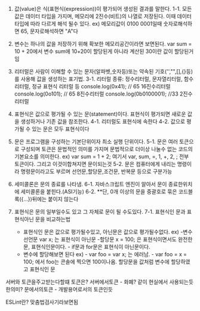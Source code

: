 1. 값(value)은 식(표현식(expression))이 평가되어 생성된 결과를 말한다.
  1-1. 모든 값은 데이터 타입을 가지며, 메모리에 2진수(비트)의 나열로 저장된다. 이때 데이터 타입에 따라 다르게 해석 될수 있다.
    ex) 메모리값이 0100 0001일때 숫자로해석하면 65, 문자로해석하면 "A"다

2. 변수는 하나의 값을 저장하기 위해 확보한 메모리공간이라면 보면된다.
  var sum = 10 + 20에서 변수 sum에 10+20이 할당된게 아니라 계산된 30이란 값이 할당된거임

3. 리터럴은 사람이 이해할 수 있는 문자(알파벳,숫자등)또는 약속된 기호('',"",[],{}등)를 사용해 값을 생성하는 표기법.
  3-1. 리터럴 종류: 정수리터럴, 문자열리터럴, 함수 리터럴, 정규 표현식 리터럴 등
    console.log(0x41); // 65 16진수리터럴
    console.log(0o101); // 65 8진수리터럴
    console.log(0b0100001); //33 2진수리터럴

4. 표현식은 값으로 평가될 수 있는 문(statement)이다. 표현식이 평가되면 새로운 값을 생성하거나 기존 값을 참조한다.
  4-1. 리터럴도 표현식에 속한다
  4-2. 값으로 평가될 수 있는 문은 모두 표현식이다

5. 문은 프로그램을 구성하는 기본단위이자 최소 실행 단위이다.
  5-1. 문은 여러 토큰으로 구성되며 토큰은 문법적인 의미를 가지며 문법적으로 더이상 나눌수 없는 코드의 기본요소를 의미한다.
    ex) var sum = 1 + 2; 여기서 var, sum, =, 1, +, 2, ; 전부 토큰이다. 그리고 이것이합쳐지면 문이되는것
  5-2. 문은 컴퓨터에게 내리는 명령이라 명령문이라고도 부르며 선언문,할당문,조건문, 반복문 등으로 구분가능

6. 세미콜론은 문의 종료를 나타냄.
  6-1. 자바스크립트 엔진이 알아서 문이 종료한위치에 세미콜론을 붙힌다.(ASI기능)
  6-2. **단, 0개 이상의 문을 중괄호로 묶은 코드블록({...})뒤에는 붙이지 않는다

7. 표현식은 문의 일부일수도 있고 그 자체로 문이 될 수도있다.
  7-1. 표현식인 문과 표현식아닌 문을 비교하는법
    - 표현식인 문은 값으로 평가될수있고, 아닌문은 값으로 평가될수없다.
      ex) -변수선언문 var x; 는 표현식이 아닌문
          -할당문 x = 100; 은 표현식이면서도 완전한 문, 표현식인문이다.
          - if문과 for문은 표현식이 아닌문이다.
    - 변수에 할당해보면 된다
      ex) - var foo = var x; 는 에러남.
          - var foo = x = 100; 에서 foo는 콘솔에 찍으면 100이나옴. 할당문을 값처럼 변수에 할당하였고 표현식인 문

서버와 토큰을주고받는다할떄 토큰은?
서버에서토큰 - 화폐? 같이 현실에서 사용되는듯한의미?
문에서의토큰 - 개발용어로서의 토큰인듯

ESLint란? 맞춤법검사기라보면됨

